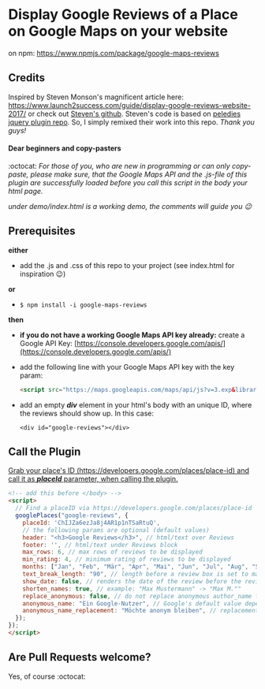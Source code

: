 # Display Google Reviews of a Place on Google Maps on your website

on npm: https://www.npmjs.com/package/google-maps-reviews

## Credits
Inspired by Steven Monson's magnificent article here:
https://www.launch2success.com/guide/display-google-reviews-website-2017/ or check out [Steven's github](https://github.com/stevenmonson/googleReviews). Steven's code is based on [peledies jquery plugin repo](https://github.com/peledies/google-places). So, I simply remixed their work into this repo. *Thank you guys!*

#### Dear beginners and copy-pasters

:octocat: *For those of you, who are new in programming or can only copy-paste, please make sure, that the Google Maps API and the .js-file of this plugin are successfully loaded before you call this script in the body your html page.*

*under demo/index.html is a working demo, the comments will guide you :wink:*

## Prerequisites

__either__

* add the .js and .css of this repo to your project (see index.html for inspiration :wink:)

__or__

* `$ npm install -i google-maps-reviews`

__then__

* __if you do not have a working Google Maps API key already:__ create a Google API Key: [https://console.developers.google.com/apis/](https://console.developers.google.com/apis/)

* add the following line with your Google Maps API key with the key param:

  ``` html
  <script src="https://maps.googleapis.com/maps/api/js?v=3.exp&libraries=places&key=YourApiKeyHere"></script>
  ```

* add an empty ***div*** element in your html's body with an unique ID, where the reviews should show up. In this case:

  `<div id="google-reviews"></div>`

## Call the Plugin

[Grab your place's ID (https://developers.google.com/places/place-id) and call it as ***placeId*** parameter, when calling the plugin. ](https://developers.google.com/places/place-id)

``` html
<!-- add this before </body> -->
<script>
  // Find a placeID via https://developers.google.com/places/place-id
  googlePlaces("google-reviews", {
    placeId: 'ChIJZa6ezJa8j4AR1p1nTSaRtuQ',
    // the following params are optional (default values)
    header: "<h3>Google Reviews</h3>", // html/text over Reviews
    footer: '', // html/text under Reviews block
    max_rows: 6, // max rows of reviews to be displayed
    min_rating: 4, // minimum rating of reviews to be displayed
    months: ["Jan", "Feb", "Mär", "Apr", "Mai", "Jun", "Jul", "Aug", "Sep", "Okt", "Nov", "Dez"],
    text_break_length: "90", // length before a review box is set to max width
    show_date: false, // renders the date of the review before the review itself
    shorten_names: true, // example: "Max Mustermann" -> "Max M.""
    replace_anonymous: false, // do not replace anonymous author_name from JSON
    anonymous_name: "Ein Google-Nutzer", // Google's default value depending on language used (en: "A Google User")
    anonymous_name_replacement: "Möchte anonym bleiben", // replacement for default (never shortens)
  });
});
</script>
```

## Are Pull Requests welcome?
Yes, of course :octocat:
